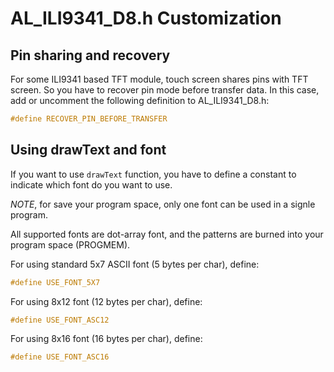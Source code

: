 # AL_ILI9341_D8.h Customization

## Pin sharing and recovery

For some ILI9341 based TFT module, touch screen shares pins with TFT screen.
So you have to recover pin mode before transfer data.
In this case, add or uncomment the following definition to AL_ILI9341_D8.h:

```C++
#define RECOVER_PIN_BEFORE_TRANSFER
```

## Using drawText and font

If you want to use ```drawText``` function, you have to define a constant to indicate which font do you want to use.

*NOTE*, for save your program space, only one font can be used in a signle program.

All supported fonts are dot-array font, and the patterns are burned into your program space (PROGMEM).

For using standard 5x7 ASCII font (5 bytes per char), define:

```C++
#define USE_FONT_5X7
```

For using 8x12 font (12 bytes per char), define:

```C++
#define USE_FONT_ASC12
```

For using 8x16 font (16 bytes per char), define:

```C++
#define USE_FONT_ASC16
```
